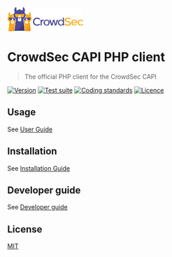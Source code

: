 ![CrowdSec Logo](https://raw.githubusercontent.com/crowdsecurity/php-capi-client/main/docs/images/logo_crowdsec.png)

# CrowdSec CAPI PHP client

> The official PHP client for the CrowdSec CAPI

[![Version](https://img.shields.io/github/v/release/crowdsecurity/php-capi-client?include_prereleases)](https://github.com/crowdsecurity/php-capi-client/releases/)
[![Test suite](https://github.com/crowdsecurity/php-capi-client/actions/workflows/unit-and-integration-test.yml/badge.svg)](https://github.com/crowdsecurity/php-capi-client/actions/workflows/unit-and-integration-test.yml)
[![Coding standards](https://github.com/crowdsecurity/php-capi-client/actions/workflows/coding-standards.yml/badge.svg)](https://github.com/crowdsecurity/php-capi-client/actions/workflows/coding-standards.yml)
[![Licence](https://img.shields.io/github/license/crowdsecurity/php-capi-client)](https://github.com/crowdsecurity/php-capi-client/blob/main/LICENSE)


## Usage

See [User Guide](https://github.com/crowdsecurity/php-capi-client/blob/main/docs/USER_GUIDE.md)

## Installation

See [Installation Guide](https://github.com/crowdsecurity/php-capi-client/blob/main/docs/INSTALLATION_GUIDE.md)

## Developer guide

See [Developer guide](https://github.com/crowdsecurity/php-capi-client/blob/main/docs/DEVELOPER.md)


## License

[MIT](https://github.com/crowdsecurity/php-capi-client/blob/main/LICENSE)
